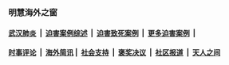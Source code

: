 
### 明慧海外之窗

####  [武汉肺炎](indexes/365.md?t=07150901) &nbsp;|&nbsp;  [迫害案例综述](indexes/328.md?t=07150901) &nbsp;|&nbsp; [迫害致死案例](indexes/277.md?t=07150901)  &nbsp;|&nbsp; [更多迫害案例](indexes/81.md?t=07150901)  &nbsp;|&nbsp; 
####  [时事评论](indexes/19.md?t=07150901) &nbsp;|&nbsp; [海外简讯](indexes/245.md?t=07150901)&nbsp;|&nbsp;  [社会支持](indexes/140.md?t=07150901) &nbsp;|&nbsp; [褒奖决议](indexes/282.md?t=07150901) &nbsp;|&nbsp; [社区报道](indexes/91.md?t=07150901)  &nbsp;|&nbsp; [天人之间](indexes/78.md?t=07150901) 

